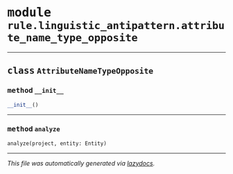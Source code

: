 <!-- markdownlint-disable -->

# <kbd>module</kbd> `rule.linguistic_antipattern.attribute_name_type_opposite`






---

## <kbd>class</kbd> `AttributeNameTypeOpposite`




### <kbd>method</kbd> `__init__`

```python
__init__()
```








---

### <kbd>method</kbd> `analyze`

```python
analyze(project, entity: Entity)
```








---

_This file was automatically generated via [lazydocs](https://github.com/ml-tooling/lazydocs)._

